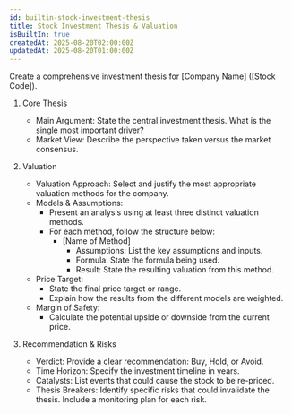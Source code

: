 ```yaml
---
id: builtin-stock-investment-thesis
title: Stock Investment Thesis & Valuation
isBuiltIn: true
createdAt: 2025-08-20T02:00:00Z
updatedAt: 2025-08-20T01:00:00Z
---
```


Create a comprehensive investment thesis for [Company Name] ([Stock Code]).

1.  Core Thesis
    - Main Argument: State the central investment thesis. What is the single most important driver?
    - Market View: Describe the perspective taken versus the market consensus.

2.  Valuation
    - Valuation Approach: Select and justify the most appropriate valuation methods for the company.
    - Models & Assumptions:
      - Present an analysis using at least three distinct valuation methods.
      - For each method, follow the structure below:
        - [Name of Method]
          - Assumptions: List the key assumptions and inputs.
          - Formula: State the formula being used.
          - Result: State the resulting valuation from this method.
    - Price Target:
      - State the final price target or range.
      - Explain how the results from the different models are weighted.
    - Margin of Safety:
      - Calculate the potential upside or downside from the current price.

3.  Recommendation & Risks
    - Verdict: Provide a clear recommendation: Buy, Hold, or Avoid.
    - Time Horizon: Specify the investment timeline in years.
    - Catalysts: List events that could cause the stock to be re-priced.
    - Thesis Breakers: Identify specific risks that could invalidate the thesis. Include a monitoring plan for each risk.
